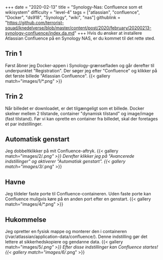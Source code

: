 +++
date = "2020-02-13"
title = "Synology-Nas: Confluence som et wikisystem"
difficulty = "level-4"
tags = ["atlassian", "confluence", "Docker", "ds918", "Synology", "wiki", "nas"]
githublink = "https://github.com/terrorist-squad/knedelverse/blob/master/content/post/2020/february/20200213-synology-confluence/index.da.md"
+++
Hvis du ønsker at installere Atlassian Confluence på en Synology NAS, er du kommet til det rette sted.
## Trin 1
Først åbner jeg Docker-appen i Synology-grænsefladen og går derefter til underpunktet "Registration". Der søger jeg efter "Confluence" og klikker på det første billede "Atlassian Confluence".
{{< gallery match="images/1/*.png" >}}

## Trin 2
Når billedet er downloadet, er det tilgængeligt som et billede. Docker skelner mellem 2 tilstande, container "dynamisk tilstand" og image/image (fast tilstand). Før vi kan oprette en container fra billedet, skal der foretages et par indstillinger.
## Automatisk genstart
Jeg dobbeltklikker på mit Confluence-aftryk.
{{< gallery match="images/2/*.png" >}}
Derefter klikker jeg på "Avancerede indstillinger" og aktiverer "Automatisk genstart".
{{< gallery match="images/3/*.png" >}}

## Havne
Jeg tildeler faste porte til Confluence-containeren. Uden faste porte kan Confluence muligvis køre på en anden port efter en genstart.
{{< gallery match="images/4/*.png" >}}

## Hukommelse
Jeg opretter en fysisk mappe og monterer den i containeren (/var/atlassian/application-data/confluence/). Denne indstilling gør det lettere at sikkerhedskopiere og gendanne data.
{{< gallery match="images/5/*.png" >}}
Efter disse indstillinger kan Confluence startes!
{{< gallery match="images/6/*.png" >}}